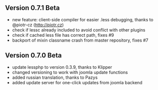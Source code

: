## Version 0.7.1 Beta
+ new feature: client-side compiler for easier .less debugging, thanks to @piotr-cz (http://piotr.cz)
+ check if lessc already included to avoid conflict with other plugins
+ check if cached less file has correct path, fixes #9
+ backport of mixin classname crash from master repository, fixes #7


## Version 0.7.0 Beta
+ update lessphp to version 0.3.9, thanks to Klipper
+ changed versioning to work with joomla update functions
+ added russian translation, thanks to Pazys
+ added update server for one-click updates from joomla backend

